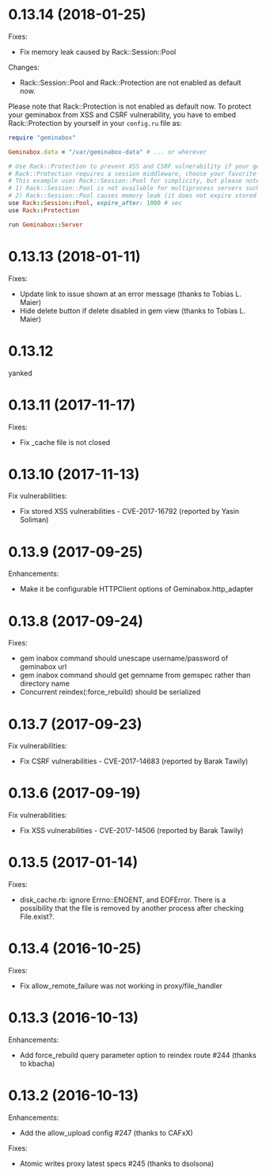 # 0.13.14 (2018-01-25)

Fixes:

* Fix memory leak caused by Rack::Session::Pool

Changes:

* Rack::Session::Pool and Rack::Protection are not enabled as default now.

Please note that Rack::Protection is not enabled as default now.
To protect your geminabox from XSS and CSRF vulnerability,
you have to embed Rack::Protection by yourself in your `config.ru` file as:

```ruby
require "geminabox"

Geminabox.data = "/var/geminabox-data" # ... or wherever

# Use Rack::Protection to prevent XSS and CSRF vulnerability if your geminabox server is open public.
# Rack::Protection requires a session middleware, choose your favorite one such as Rack::Session::Memcache.
# This example uses Rack::Session::Pool for simplicity, but please note that:
# 1) Rack::Session::Pool is not available for multiprocess servers such as unicorn
# 2) Rack::Session::Pool causes memory leak (it does not expire stored `@pool` hash)
use Rack::Session::Pool, expire_after: 1000 # sec
use Rack::Protection

run Geminabox::Server
```

# 0.13.13 (2018-01-11)

Fixes:

* Update link to issue shown at an error message (thanks to Tobias L. Maier)
* Hide delete button if delete disabled in gem view (thanks to Tobias L. Maier)

# 0.13.12

yanked

# 0.13.11 (2017-11-17)

Fixes:

* Fix \_cache file is not closed

# 0.13.10 (2017-11-13)

Fix vulnerabilities:

* Fix stored XSS vulnerabilities - CVE-2017-16792 (reported by Yasin Soliman)

# 0.13.9 (2017-09-25)

Enhancements:

* Make it be configurable HTTPClient options of Geminabox.http_adapter

# 0.13.8 (2017-09-24)

Fixes:

* gem inabox command should unescape username/password of geminabox url
* gem inabox command should get gemname from gemspec rather than directory name
* Concurrent reindex(:force_rebuild) should be serialized

# 0.13.7 (2017-09-23)

Fix vulnerabilities:

* Fix CSRF vulnerabilities - CVE-2017-14683 (reported by Barak Tawily)

# 0.13.6 (2017-09-19)

Fix vulnerabilities:

* Fix XSS vulnerabilities - CVE-2017-14506 (reported by Barak Tawily)

# 0.13.5 (2017-01-14)

Fixes:

* disk_cache.rb: ignore Errno::ENOENT, and EOFError. There is a possibility that the file is removed by another process after checking File.exist?.

# 0.13.4 (2016-10-25)

Fixes:

* Fix allow_remote_failure was not working in proxy/file_handler

# 0.13.3 (2016-10-13)

Enhancements:

* Add force_rebuild query parameter option to reindex route #244 (thanks to kbacha)

# 0.13.2 (2016-10-13)

Enhancements:

* Add the allow_upload config #247 (thanks to CAFxX)

Fixes:

* Atomic writes proxy latest specs #245 (thanks to dsolsona)
